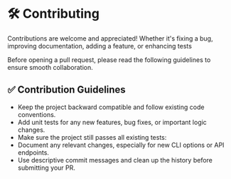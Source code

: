 # 🛠️ Contributing

Contributions are welcome and appreciated! Whether it's fixing a bug, improving documentation, adding a feature, or enhancing tests

Before opening a pull request, please read the following guidelines to ensure smooth collaboration.

## ✅ Contribution Guidelines

- Keep the project backward compatible and follow existing code conventions.
- Add unit tests for any new features, bug fixes, or important logic changes.
- Make sure the project still passes all existing tests:
- Document any relevant changes, especially for new CLI options or API endpoints.
- Use descriptive commit messages and clean up the history before submitting your PR.
